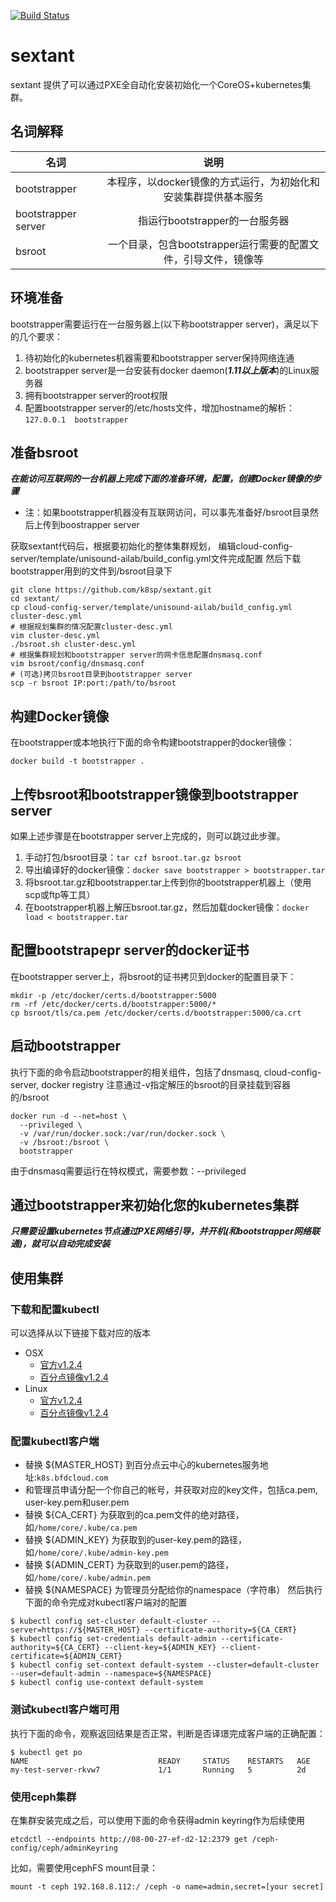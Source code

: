 [![Build Status](https://travis-ci.org/k8sp/sextant.svg?branch=master)](https://travis-ci.org/k8sp/sextant.svg?branch=master)

# sextant
sextant 提供了可以通过PXE全自动化安装初始化一个CoreOS+kubernetes集群。

## 名词解释
| 名词        | 说明           |
| ------------- |:-------------:|
| bootstrapper        | 本程序，以docker镜像的方式运行，为初始化和安装集群提供基本服务  |
| bootstrapper server | 指运行bootstrapper的一台服务器                           |
| bsroot              | 一个目录，包含bootstrapper运行需要的配置文件，引导文件，镜像等 |

## 环境准备
bootstrapper需要运行在一台服务器上(以下称bootstrapper server)，满足以下的几个要求：

1. 待初始化的kubernetes机器需要和bootstrapper server保持网络连通
1. bootstrapper server是一台安装有docker daemon(***1.11以上版本***)的Linux服务器
1. 拥有bootstrapper server的root权限
1. 配置bootstrapper server的/etc/hosts文件，增加hostname的解析：```127.0.0.1  bootstrapper```

## 准备bsroot
***在能访问互联网的一台机器上完成下面的准备环境，配置，创建Docker镜像的步骤***
* 注：如果bootstrapper机器没有互联网访问，可以事先准备好/bsroot目录然后上传到boostrapper server

获取sextant代码后，根据要初始化的整体集群规划，
编辑cloud-config-server/template/unisound-ailab/build_config.yml文件完成配置
然后下载bootstrapper用到的文件到/bsroot目录下
```shell
git clone https://github.com/k8sp/sextant.git
cd sextant/
cp cloud-config-server/template/unisound-ailab/build_config.yml cluster-desc.yml
# 根据规划集群的情况配置cluster-desc.yml
vim cluster-desc.yml
./bsroot.sh cluster-desc.yml
# 根据集群规划和bootstrapper server的网卡信息配置dnsmasq.conf
vim bsroot/config/dnsmasq.conf
# (可选)拷贝bsroot目录到bootstrapper server
scp -r bsroot IP:port:/path/to/bsroot
```

## 构建Docker镜像
在bootstrapper或本地执行下面的命令构建bootstrapper的docker镜像：
```
docker build -t bootstrapper .
```

## 上传bsroot和bootstrapper镜像到bootstrapper server
如果上述步骤是在bootstrapper server上完成的，则可以跳过此步骤。
1. 手动打包/bsroot目录：```tar czf bsroot.tar.gz bsroot```
1. 导出编译好的docker镜像：```docker save bootstrapper > bootstrapper.tar```
1. 将bsroot.tar.gz和bootstrapper.tar上传到你的bootstrapper机器上（使用scp或ftp等工具）
1. 在bootstrapper机器上解压bsroot.tar.gz，然后加载docker镜像：```docker load < bootstrapper.tar```

## 配置bootstrapepr server的docker证书
在bootstrapper server上，将bsroot的证书拷贝到docker的配置目录下：

```
mkdir -p /etc/docker/certs.d/bootstrapper:5000
rm -rf /etc/docker/certs.d/bootstrapper:5000/*
cp bsroot/tls/ca.pem /etc/docker/certs.d/bootstrapper:5000/ca.crt
```

## 启动bootstrapper
执行下面的命令启动bootstrapper的相关组件，包括了dnsmasq, cloud-config-server, docker registry
注意通过-v指定解压的bsroot的目录挂载到容器的/bsroot
```
docker run -d --net=host \
  --privileged \
  -v /var/run/docker.sock:/var/run/docker.sock \
  -v /bsroot:/bsroot \
  bootstrapper
```
由于dnsmasq需要运行在特权模式，需要参数：--privileged

## 通过bootstrapper来初始化您的kubernetes集群
***只需要设置kubernetes节点通过PXE网络引导，并开机(和bootstrapper网络联通)，就可以自动完成安装***

## 使用集群
### 下载和配置kubectl
可以选择从以下链接下载对应的版本

* OSX
  * [官方v1.2.4](https://storage.googleapis.com/kubernetes-release/release/v1.2.4/bin/darwin/amd64/kubectl)
  * [百分点镜像v1.2.4](http://127.0.0.1/更新这个链接)
* Linux
  * [官方v1.2.4](https://storage.googleapis.com/kubernetes-release/release/v1.2.4/bin/linux/amd64/kubectl)
  * [百分点镜像v1.2.4](http://127.0.0.1/更新这个链接)

### 配置kubectl客户端
* 替换 ${MASTER_HOST} 到百分点云中心的kubernetes服务地址:```k8s.bfdcloud.com```
* 和管理员申请分配一个你自己的帐号，并获取对应的key文件，包括ca.pem, user-key.pem和user.pem
* 替换 ${CA_CERT} 为获取到的ca.pem文件的绝对路径，如```/home/core/.kube/ca.pem```
* 替换 ${ADMIN_KEY} 为获取到的user-key.pem的路径，如```/home/core/.kube/admin-key.pem```
* 替换 ${ADMIN_CERT} 为获取到的user.pem的路径，如```/home/core/.kube/admin.pem```
* 替换 ${NAMESPACE} 为管理员分配给你的namespace（字符串）
然后执行下面的命令完成对kubectl客户端对的配置
```
$ kubectl config set-cluster default-cluster --server=https://${MASTER_HOST} --certificate-authority=${CA_CERT}
$ kubectl config set-credentials default-admin --certificate-authority=${CA_CERT} --client-key=${ADMIN_KEY} --client-certificate=${ADMIN_CERT}
$ kubectl config set-context default-system --cluster=default-cluster --user=default-admin --namespace=${NAMESPACE}
$ kubectl config use-context default-system
```

### 测试kubectl客户端可用
执行下面的命令，观察返回结果是否正常，判断是否译璟完成客户端的正确配置：
```
$ kubectl get po
NAME                             READY     STATUS    RESTARTS   AGE
my-test-server-rkvw7             1/1       Running   5          2d
```

### 使用ceph集群
在集群安装完成之后，可以使用下面的命令获得admin keyring作为后续使用
```
etcdctl --endpoints http://08-00-27-ef-d2-12:2379 get /ceph-config/ceph/adminKeyring
```
比如，需要使用cephFS mount目录：
```
mount -t ceph 192.168.8.112:/ /ceph -o name=admin,secret=[your secret]
```
